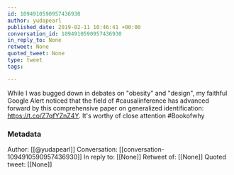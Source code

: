 ```yaml
---
id: 1094910590957436930
author: yudapearl
published_date: 2019-02-11 10:46:41 +00:00
conversation_id: 1094910590957436930
in_reply_to: None
retweet: None
quoted_tweet: None
type: tweet
tags:

---
```


While I was bugged down in debates on "obesity" and "design", my faithful Google Alert noticed that the field of #causalinference has advanced forward by this comprehensive paper on generalized identification: https://t.co/Z7qfYZnZ4Y. It's worthy of close attention #Bookofwhy

### Metadata

Author: [[@yudapearl]]
Conversation: [[conversation-1094910590957436930]]
In reply to: [[None]]
Retweet of: [[None]]
Quoted tweet: [[None]]
